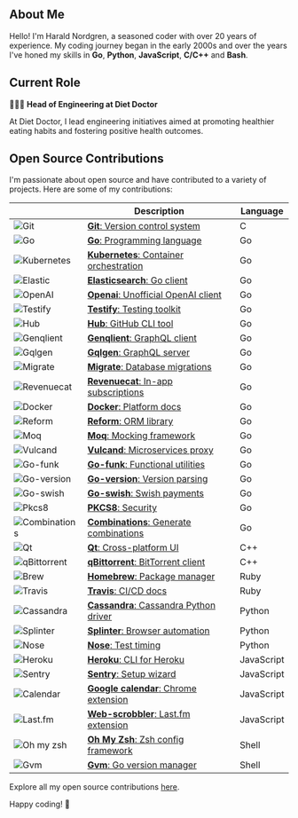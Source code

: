 ## About Me

Hello! I'm Harald Nordgren, a seasoned coder with over 20 years of experience. My coding journey began in the early 2000s and over the years I've honed my skills in **Go**, **Python**, **JavaScript**, **C/C++** and **Bash**.

## Current Role

👨🏼‍💻 **Head of Engineering at Diet Doctor**

At Diet Doctor, I lead engineering initiatives aimed at promoting healthier eating habits and fostering positive health outcomes.

## Open Source Contributions

I'm passionate about open source and have contributed to a variety of projects. Here are some of my contributions:

|                                                                                              | Description                                                                                                                               | Language   |
| --------------------------------------------------------------------------------------------------- | ----------------------------------------------------------------------------------------------------------------------------------------- | ---------- |
| ![Git](https://img.shields.io/badge/--f05032?logo=git\&logoColor=white)                          | [**Git**: Version control system](https://git.kernel.org/pub/scm/git/git.git/log/?qt=author&q=HaraldNordgren&showmsg=1)                   | C          |
| ![Go](https://img.shields.io/badge/--00ADD8?logo=go\&logoColor=white)                             | [**Go**: Programming language](https://go-review.googlesource.com/q/author:haraldnordgren@gmail.com+is:merged)                            | Go         |
| ![Kubernetes](https://img.shields.io/badge/--00ADD8?logo=kubernetes\&logoColor=white)     | [**Kubernetes**: Container orchestration](https://github.com/pulls?q=author:HaraldNordgren+is:merged+repo:kubernetes/kubernetes)          | Go         |
| ![Elastic](https://img.shields.io/badge/--00ADD8?logo=elasticsearch\&logoColor=white)        | [**Elasticsearch**: Go client](https://github.com/pulls?q=author:HaraldNordgren+is:merged+repo:elastic/go-elasticsearch)    | Go         |
| ![OpenAI](https://img.shields.io/badge/--00ADD8?logo=openai\&logoColor=white)                 | [**Openai**: Unofficial OpenAI client](https://github.com/pulls?q=author:HaraldNordgren+is:merged+repo:sashabaranov/go-openai)         | Go         |
| ![Testify](https://img.shields.io/badge/--00ADD8?logo=go\&logoColor=white)                   | [**Testify**: Testing toolkit](https://github.com/pulls?q=author:HaraldNordgren+is:merged+repo:stretchr/testify)                   | Go         |
| ![Hub](https://img.shields.io/badge/--00ADD8?logo=github\&logoColor=white)                       | [**Hub**: GitHub CLI tool](https://github.com/pulls?q=author:HaraldNordgren+is:merged+repo:mislav/hub)                                    | Go         |
| ![Genqlient](https://img.shields.io/badge/--00ADD8?logo=graphql\&logoColor=white)          | [**Genqlient**: GraphQL client](https://github.com/pulls?q=author:HaraldNordgren+is:merged+repo:Khan/genqlient)                           | Go         |
| ![Gqlgen](https://img.shields.io/badge/--00ADD8?logo=graphql\&logoColor=white)                | [**Gqlgen**: GraphQL server](https://github.com/pulls?q=author:HaraldNordgren+is:merged+repo:99designs/gqlgen)                            | Go         |
| ![Migrate](https://img.shields.io/badge/--00ADD8?logo=go\&logoColor=white)                   | [**Migrate**: Database migrations](https://github.com/pulls?q=author:HaraldNordgren+is:merged+repo:golang-migrate/migrate)        | Go         |
| ![Revenuecat](https://img.shields.io/badge/--00ADD8?logo=go\&logoColor=white)             | [**Revenuecat**: In-app subscriptions](https://github.com/pulls?q=author:HaraldNordgren+is:merged+repo:mhemmings/revenuecat)    | Go         |
| ![Docker](https://img.shields.io/badge/--00ADD8?logo=docker\&logoColor=white)                 | [**Docker**: Platform docs](https://github.com/pulls?q=author:HaraldNordgren+is:merged+repo:docker/docs)                   | Go         |
| ![Reform](https://img.shields.io/badge/--00ADD8?logo=go\&logoColor=white)                     | [**Reform**: ORM library](https://github.com/pulls?q=author:HaraldNordgren+is:merged+repo:go-reform/reform)                               | Go         |
| ![Moq](https://img.shields.io/badge/--00ADD8?logo=go\&logoColor=white)                           | [**Moq**: Mocking framework](https://github.com/pulls?q=author:HaraldNordgren+is:merged+repo:matryer/moq)                                 | Go         |
| ![Vulcand](https://img.shields.io/badge/--00ADD8?logo=go\&logoColor=white)                   | [**Vulcand**: Microservices proxy](https://github.com/pulls?q=author:HaraldNordgren+is:merged+repo:vulcand/vulcand)                       | Go         |
| ![Go-funk](https://img.shields.io/badge/--00ADD8?logo=go\&logoColor=white)                  | [**Go-funk**: Functional utilities](https://github.com/pulls?q=author:HaraldNordgren+is:merged+repo:thoas/go-funk)                        | Go         |
| ![Go-version](https://img.shields.io/badge/--00ADD8?logo=go\&logoColor=white)            | [**Go-version**: Version parsing](https://github.com/pulls?q=author:HaraldNordgren+is:merged+repo:mcuadros/go-version)            | Go         |
| ![Go-swish](https://img.shields.io/badge/--00ADD8?logo=go\&logoColor=white)                | [**Go-swish**: Swish payments](https://github.com/pulls?q=author:HaraldNordgren+is:merged+repo:frozzare/go-swish)              | Go         |
| ![Pkcs8](https://img.shields.io/badge/--00ADD8?logo=go\&logoColor=white)                       | [**PKCS8**: Security](https://github.com/pulls?q=author:HaraldNordgren+is:merged+repo:youmark/pkcs8)                 | Go         |
| ![Combinations](https://img.shields.io/badge/--00ADD8?logo=go\&logoColor=white)         | [**Combinations**: Generate combinations](https://github.com/pulls?q=author:HaraldNordgren+is:merged+repo:mxschmitt/golang-combinations)  | Go         |
| ![Qt](https://img.shields.io/badge/--f05032?logo=qt\&logoColor=white)                             | [**Qt**: Cross-platform UI](https://code.qt.io/cgit/qt/qtbase.git/log/?qt=author&q=HaraldNordgren&showmsg=1)                       | C++        |
| ![qBittorrent](https://img.shields.io/badge/--f05032?logo=qbittorrent\&logoColor=white)  | [**qBittorrent**: BitTorrent client](https://github.com/pulls?q=author:HaraldNordgren+is:merged+repo:qbittorrent/qBittorrent)             | C++        |
| ![Brew](https://img.shields.io/badge/--701516?logo=homebrew\&logoColor=white)                   | [**Homebrew**: Package manager](https://github.com/pulls?q=author:HaraldNordgren+is:merged+repo:Homebrew/brew)                      | Ruby       |
| ![Travis](https://img.shields.io/badge/--701516?logo=travis-ci\&logoColor=white)              | [**Travis**: CI/CD docs](https://github.com/pulls?q=author:HaraldNordgren+is:merged+repo:travis-ci/travis.rb)                          | Ruby       |
| ![Cassandra](https://img.shields.io/badge/--3776AB?logo=apache-cassandra\&logoColor=white) | [**Cassandra**: Cassandra Python driver](https://github.com/pulls?q=author:HaraldNordgren+is:merged+repo:datastax/python-driver)             | Python     |
| ![Splinter](https://img.shields.io/badge/--3776AB?logo=python\&logoColor=white)             | [**Splinter**: Browser automation](https://github.com/pulls?q=author:HaraldNordgren+is:merged+repo:cobrateam/splinter)                    | Python     |
| ![Nose](https://img.shields.io/badge/--3776AB?logo=python\&logoColor=white)                     | [**Nose**: Test timing](https://github.com/pulls?q=author:HaraldNordgren+is:merged+repo:mahmoudimus/nose-timer)              | Python     |
| ![Heroku](https://img.shields.io/badge/--f7df1e?logo=heroku\&logoColor=black)                 | [**Heroku**: CLI for Heroku](https://github.com/pulls?q=author:HaraldNordgren+is:merged+repo:heroku/heroku-apps)                     | JavaScript |
| ![Sentry](https://img.shields.io/badge/--f7df1e?logo=sentry\&logoColor=black)                 | [**Sentry**: Setup wizard](https://github.com/pulls?q=author:HaraldNordgren+is:merged+repo:getsentry/sentry-wizard)         | JavaScript |
| ![Calendar](https://img.shields.io/badge/--f7df1e?logo=google\&logoColor=black)             | [**Google calendar**: Chrome extension](https://github.com/pulls?q=author:HaraldNordgren+is:merged+repo:chimbori/google-calendar-crx) | JavaScript |
| ![Last.fm](https://img.shields.io/badge/--f7df1e?logo=last.fm\&logoColor=black)              | [**Web-scrobbler**: Last.fm extension](https://github.com/pulls?q=author:HaraldNordgren+is:merged+repo:web-scrobbler/web-scrobbler)       | JavaScript |
| ![Oh my zsh](https://img.shields.io/badge/--89e051?logo=zsh\&logoColor=black)              | [**Oh My Zsh**: Zsh config framework](https://github.com/pulls?q=author:HaraldNordgren+is:merged+repo:ohmyzsh/ohmyzsh)                    | Shell      |
| ![Gvm](https://img.shields.io/badge/--89e051?logo=gnu-bash\&logoColor=black)                     | [**Gvm**: Go version manager](https://github.com/pulls?q=author:HaraldNordgren+is:merged+repo:moovweb/gvm)                                | Shell      |

Explore all my open source contributions [here](https://github.com/pulls?q=author%3AHaraldNordgren+sort%3Acreated-asc+is%3Apublic+is%3Apr+is%3Amerged+-user%3Adatateknik-lth+-user%3AHaraldNordgren+NOT+%22Bump+Go+versions%22+NOT+%22Bump+Travis+versions%22+).

Happy coding! 🚀
